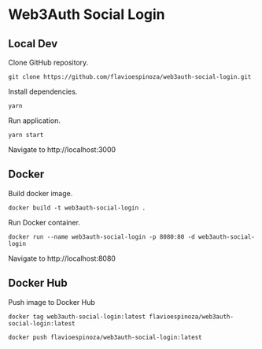 # Web3Auth Social Login

## Local Dev

Clone GitHub repository.
```shell
git clone https://github.com/flavioespinoza/web3auth-social-login.git
```

Install dependencies.
```shell
yarn
```

Run application.
```shell
yarn start
```

Navigate to http://localhost:3000

## Docker

Build docker image.
```shell
docker build -t web3auth-social-login .
```

Run Docker container.
```shell
docker run --name web3auth-social-login -p 8080:80 -d web3auth-social-login
```

Navigate to http://localhost:8080

## Docker Hub

Push image to Docker Hub
```shell
docker tag web3auth-social-login:latest flavioespinoza/web3auth-social-login:latest

docker push flavioespinoza/web3auth-social-login:latest
```